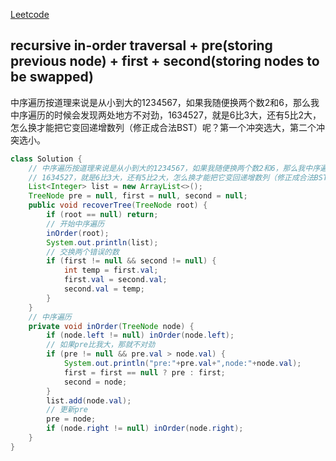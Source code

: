[Leetcode](https://leetcode.com/problems/recover-binary-search-tree/)

## recursive in-order traversal + pre(storing previous node) + first + second(storing nodes to be swapped)
中序遍历按道理来说是从小到大的1234567，如果我随便换两个数2和6，那么我中序遍历的时候会发现两处地方不对劲，1634527，就是6比3大，还有5比2大，怎么换才能把它变回递增数列（修正成合法BST）呢？第一个冲突选大，第二个冲突选小。
```java
class Solution {
    // 中序遍历按道理来说是从小到大的1234567，如果我随便换两个数2和6，那么我中序遍历的时候会发现两处地方不对劲
    // 1634527，就是6比3大，还有5比2大，怎么换才能把它变回递增数列（修正成合法BST）呢？第一个冲突选大，第二个冲突选小
    List<Integer> list = new ArrayList<>();
    TreeNode pre = null, first = null, second = null;
    public void recoverTree(TreeNode root) {
        if (root == null) return;
        // 开始中序遍历
        inOrder(root);
        System.out.println(list);
        // 交换两个错误的数
        if (first != null && second != null) {
            int temp = first.val;
            first.val = second.val;
            second.val = temp;
        }
    }
    // 中序遍历
    private void inOrder(TreeNode node) {
        if (node.left != null) inOrder(node.left);
        // 如果pre比我大，那就不对劲
        if (pre != null && pre.val > node.val) {
            System.out.println("pre:"+pre.val+",node:"+node.val);
            first = first == null ? pre : first;
            second = node;
        }
        list.add(node.val);
        // 更新pre
        pre = node;
        if (node.right != null) inOrder(node.right);
    }
}
```
